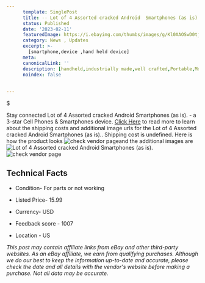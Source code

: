 ```yaml
---
      template: SinglePost
      title: -- Lot of 4 Assorted cracked Android  Smartphones (as is).
      status: Published
      date: '2023-02-11'
      featuredImage: https://i.ebayimg.com/thumbs/images/g/Kl0AAOSwD0tj3Ie1/s-l225.jpg
      category: News , Updates
      excerpt: >-
        [smartphone,device ,hand held device]
      meta:
      canonicalLink: ''
      description: [handheld,industrially made,well crafted,Portable,Mobile,Compact,Convenient,Lightweight,Maneuverable,Man-portable,Miniature,Carriable,Hand-held,Light,Holdable,Transportable,Mobile device,Pocket-sized,On-the-go,Wireless,Cordless,Compact size,Convenient size, smartphone,device ,hand held device]
      noindex: false
      
        
---
```

$

Stay connected Lot of 4 Assorted cracked Android  Smartphones (as is). - a 3-star Cell Phones & Smartphones device. [Click Here](https://www.ebay.com/itm/255959843769?hash=item3b986543b9%3Ag%3AKl0AAOSwD0tj3Ie1&mkevt=1&mkcid=1&mkrid=711-53200-19255-0&campid=%253CePNCampaignId%253E&customid=%253CreferenceId%253E&toolid=10049) to read more to learn about the shipping costs and additional image urls for the Lot of 4 Assorted cracked Android  Smartphones (as is).. Shipping cost is undefined. Here is how the product looks ![check vendor page](https://i.ebayimg.com/thumbs/images/g/Kl0AAOSwD0tj3Ie1/s-l225.jpg)and the additional images are![Lot of 4 Assorted cracked Android  Smartphones (as is).](https://i.ebayimg.com/images/g/Kl0AAOSwD0tj3Ie1/s-l1600.jpg)![check vendor page](https://origin-galleryplus.ebayimg.com/ws/web/255959843769_2_0_1/225x225.jpg,https://origin-galleryplus.ebayimg.com/ws/web/255959843769_3_0_1/225x225.jpg,https://origin-galleryplus.ebayimg.com/ws/web/255959843769_4_0_1/225x225.jpg,https://origin-galleryplus.ebayimg.com/ws/web/255959843769_5_0_1/225x225.jpg,https://origin-galleryplus.ebayimg.com/ws/web/255959843769_6_0_1/225x225.jpg,https://origin-galleryplus.ebayimg.com/ws/web/255959843769_7_0_1/225x225.jpg,https://origin-galleryplus.ebayimg.com/ws/web/255959843769_8_0_1/225x225.jpg,https://origin-galleryplus.ebayimg.com/ws/web/255959843769_9_0_1/225x225.jpg,https://origin-galleryplus.ebayimg.com/ws/web/255959843769_10_0_1/225x225.jpg)



 ## Technical Facts 



     
      

 - Condition- For parts or not working 


      

 - Listed Price- 15.99 


      

 - Currency- USD 


      

 - Feedback score - 1007 


      

 - Location - US 


      
      

 *_This post may contain affiliate links from eBay and other third-party websites. As an eBay affiliate, we earn from qualifying purchases. Although we do our best to keep the information up-to-date and accurate, please check the date and all details with the vendor's website before making a purchase. Not all data may be accurate._*






